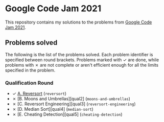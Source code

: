 # Google Code Jam 2021

This repository contains my solutions to the problems from [Google Code Jam 2021][1].

## Problems solved

The following is the list of the problems solved. Each problem identifier is specified between round brackets. Problems marked with ✓ are done, while problems with ✗ are not complete or aren't efficient enough for all the limits specified in the problem.

### Qualification Round

* ✓ [A. Reversort][qual1] (`reversort`)
* ✗ [B. Moons and Umbrellas][qual2] (`moons-and-umbrellas`)
* ✗ [C. Reversort Engineering][qual3] (`reversort-engineering`)
* ✗ [D. Median Sort][qual4] (`median-sort`)
* ✗ [E. Cheating Detection][qual5] (`cheating-detection`)


[1]: https://codingcompetitions.withgoogle.com/codejam
[qual1]: https://codingcompetitions.withgoogle.com/codejam/round/000000000043580a/00000000006d0a5c